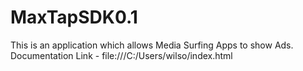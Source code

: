 # MaxTapSDK0.1
This is an application which allows Media Surfing Apps to show Ads.
Documentation Link - file:///C:/Users/wilso/index.html
